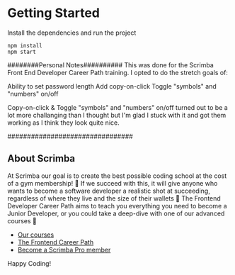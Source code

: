 # Getting Started
Install the dependencies and run the project
```
npm install
npm start
```
########Personal Notes##########
This was done for the Scrimba Front End Developer Career Path training. I opted to do the stretch goals of:

Ability to set password length
Add copy-on-click
Toggle "symbols" and "numbers" on/off 

Copy-on-click & Toggle "symbols" and "numbers" on/off turned out to be a lot more challanging than I thought but I'm glad I stuck with it and got them working as I think they look quite nice. 

################################

## About Scrimba

At Scrimba our goal is to create the best possible coding school at the cost of a gym membership! 💜
If we succeed with this, it will give anyone who wants to become a software developer a realistic shot at succeeding, regardless of where they live and the size of their wallets 🎉
The Frontend Developer Career Path aims to teach you everything you need to become a Junior Developer, or you could take a deep-dive with one of our advanced courses 🚀

- [Our courses](https://scrimba.com/allcourses)
- [The Frontend Career Path](https://scrimba.com/learn/frontend)
- [Become a Scrimba Pro member](https://scrimba.com/pricing)

Happy Coding!